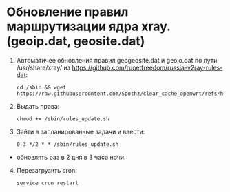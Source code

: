 # Обновление правил маршрутизации ядра xray.(geoip.dat, geosite.dat)

1. Автоматичее обновления правил geogeosite.dat и geoio.dat по пути /usr/share/xray/
из https://github.com/runetfreedom/russia-v2ray-rules-dat:

       cd /sbin && wget https://raw.githubusercontent.com/Spothz/clear_cache_openwrt/refs/heads/main/rules_update.sh

2. Выдать права:

	   chmod +x /sbin/rules_update.sh

3. Зайти в запланированные задачи и ввести:

	   0 3 */2 * * /sbin/rules_update.sh
  - обновлять раз в 2 дня в 3 часа ночи.

4. Перезагрузить cron:

       service cron restart
